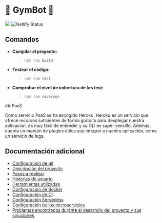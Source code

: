 # :muscle: GymBot :muscle:

![](https://travis-ci.com/torchu/GymBot.svg?branch=master)
![Netlify Status](https://api.netlify.com/api/v1/badges/50a95e48-efd0-46b7-a053-dd6869f195cf/deploy-status)

## Comandos

- **Compilar el proyecto:**
  > `npm run build`
- **Testear el código:**
  > `npm run test`
- **Comprobar el nivel de cobertura de los test:**
  > `npm run coverage`

## PaaS

Como servicio PaaS se ha escogido Heroku. Heroku es un servicio que ofrece recursos suficientes de forma gratuita para desplegar nuestra aplicacion, es muy fácil de entender y su CLI es super sencillo. Además, cuenta un montón de plugins útiles que integrar a nuestra aplicación, como un servicio de logs.

## Documentación adicional

- [Configuración de git](docs/git-config.md)
- [Descripción del proyecto](docs/descripcion.md)
- [Pasos a realizar](docs/pasos.md)
- [Historias de usuario](docs/hu.md)
- [Herramientas utilizadas](docs/herramientas.md)
- [Configuración de docker](docs/docker.md)
- [Configuración de CI](docs/ci.md)
- [Configuración Serverless](docs/serverless.md)
- [Configuración de los microservicios](docs/microservicios.md)
- [Problemas encontrados durante el desarrollo del proyecto y sus soluciones](docs/errors.md)
